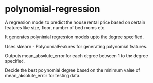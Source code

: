 # polynomial-regression

A regression model to predict the house rental price based on certain features like size, floor, number of bed rooms etc. 

It generates polynimial regression models upto the degree specified. 

Uses sklearn - PolynomialFeatures for generating polynomial features.

Outputs mean_absolute_error for each degree between 1 to the degree specified. 

Decide the best polynomial degree based on the minimum value of mean_absolute_error for testing data.

